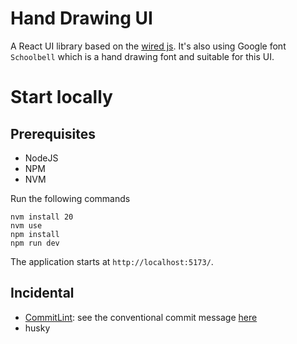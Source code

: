 # Hand Drawing UI

A React UI library based on the [wired js](https://wiredjs.com/).
It's also using Google font `Schoolbell` which is a hand drawing font and suitable for this UI.

# Start locally

## Prerequisites

- NodeJS
- NPM
- NVM

Run the following commands

```shell
nvm install 20
nvm use
npm install
npm run dev
```

The application starts at `http://localhost:5173/`.



## Incidental

- [CommitLint](https://github.com/conventional-changelog/commitlint): see the conventional commit message [here](https://www.conventionalcommits.org/en/v1.0.0/)
- husky


